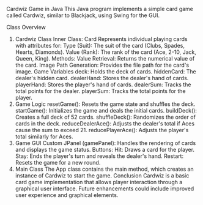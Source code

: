 Cardwiz Game in Java
This Java program implements a simple card game called Cardwiz, similar to Blackjack, using Swing for the GUI.

Class Overview
1. Cardwiz Class
Inner Class: Card
Represents individual playing cards with attributes for:
Type (Suit): The suit of the card (Clubs, Spades, Hearts, Diamonds).
Value (Rank): The rank of the card (Ace, 2-10, Jack, Queen, King).
Methods:
Value Retrieval: Returns the numerical value of the card.
Image Path Generation: Provides the file path for the card's image.
Game Variables
deck: Holds the deck of cards.
hiddenCard: The dealer's hidden card.
dealerHand: Stores the dealer's hand of cards.
playerHand: Stores the player's hand of cards.
dealerSum: Tracks the total points for the dealer.
playerSum: Tracks the total points for the player.
2. Game Logic
resetGame(): Resets the game state and shuffles the deck.
startGame(): Initializes the game and deals the initial cards.
buildDeck(): Creates a full deck of 52 cards.
shuffleDeck(): Randomizes the order of cards in the deck.
reduceDealerAce(): Adjusts the dealer's total if Aces cause the sum to exceed 21.
reducePlayerAce(): Adjusts the player's total similarly for Aces.
3. Game GUI
Custom JPanel (gamePanel): Handles the rendering of cards and displays the game status.
Buttons:
Hit: Draws a card for the player.
Stay: Ends the player's turn and reveals the dealer's hand.
Restart: Resets the game for a new round.
4. Main Class
The App class contains the main method, which creates an instance of Cardwiz to start the game.
Conclusion
Cardwiz is a basic card game implementation that allows player interaction through a graphical user interface. Future enhancements could include improved user experience and graphical elements.
